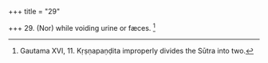 +++
title = "29"

+++
29. (Nor) while voiding urine or fæces. [^22] 


[^22]:  Gautama XVI, 11. Kṛṣṇapaṇḍita improperly divides the Sūtra into two.
